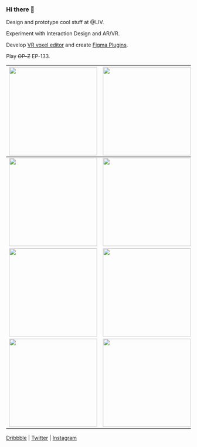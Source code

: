 ### Hi there 👋

Design and prototype cool stuff at @LIV.

Experiment with Interaction Design and AR/VR. 

Develop [VR voxel editor](https://twitter.com/Volorf/status/1305406161710125056) and create [Figma Plugins](https://www.figma.com/@volorf).

Play <strike>OP-Z</strike> EP-133.

| <a href="https://github.com/Volorf/xr-prototypes#numeric-keyboard-with-eye-tracking"><img src="https://github.com/Volorf/xr-prototypes/raw/main/Images/154_numeric_keyboard_with_eye_tracking.gif" width="240px" /></a> | <a href="https://github.com/Volorf/xr-prototypes#keypad-with-eye-and-hand-tracking"><img src="https://github.com/Volorf/xr-prototypes/raw/main/Images/156_keypad_with_eye_tracking.gif" width="240px" /></a> | <a href="https://github.com/Volorf/xr-prototypes#keypad-with-eye-and-hand-tracking-2"><img src="https://github.com/Volorf/xr-prototypes/raw/main/Images/156_keypad_with_eye_tracking_2.gif" width="240px" /></a> |
| - | - | - |
| <a href="https://github.com/Volorf/xr-prototypes#palm-menu"><img src="https://github.com/Volorf/xr-prototypes/raw/main/Images/150_palm_menu.gif" width="240px" /> | <a href="https://github.com/Volorf/xr-prototypes#fingertips-menu"><img src="https://github.com/Volorf/xr-prototypes/raw/main/Images/150_fingertip_menu.gif" width="240px" /> | <a href="https://github.com/Volorf/xr-prototypes#xr-arrows"><img src="https://github.com/Volorf/xr-prototypes/raw/main/Images/174_spatial_arrows.gif" width="240px" /> |
| <a href="https://github.com/Volorf/xr-prototypes#spatial-bouncing-dvds"><img src="https://github.com/Volorf/xr-prototypes/raw/main/Images/161_spatial_bouncing_dvds.gif" width="240px" /> | <a href="https://github.com/Volorf/xr-prototypes#horizontal-finger-menu"><img src="https://github.com/Volorf/xr-prototypes/raw/main/Images/162_finger_menu_horizaontal_2.gif" width="240px" /> | <a href="https://github.com/Volorf/xr-prototypes#vertical-finger-menu"><img src="https://github.com/Volorf/xr-prototypes/raw/main/Images/164_finger_menu_vertical.gif" width="240px" /> |
| <a href="https://github.com/Volorf/xr-prototypes#depth-finger-menu"><img src="https://github.com/Volorf/xr-prototypes/raw/main/Images/173_finger_menu_depth.gif" width="240px" /> | <a href="https://github.com/Volorf/xr-prototypes#circular-finger-menu"><img src="https://github.com/Volorf/xr-prototypes/raw/main/Images/178_spatial_circular_finger_menu.gif" width="240px" /> | |

[Dribbble](https://dribbble.com/Volorf) | [Twitter](https://twitter.com/Volorf) | [Instagram](https://www.instagram.com/olegdesignfrolov/)
